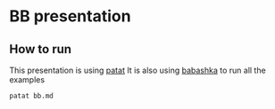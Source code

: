 # BB presentation

## How to run

This presentation is using [patat](https://github.com/jaspervdj/patat)
It is also using [babashka](https://github.com/babashka/babashka/) to run all the examples

```
patat bb.md
```
